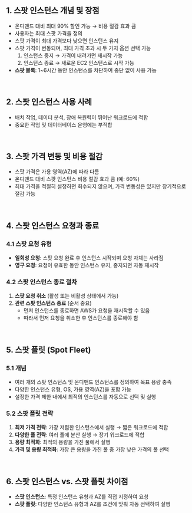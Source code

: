 ## 1. 스팟 인스턴스 개념 및 장점
- 온디맨드 대비 최대 90% 할인 가능 → 비용 절감 효과 큼
- 사용자는 최대 스팟 가격을 정의
- 스팟 가격이 최대 가격보다 낮으면 인스턴스 유지
- 스팟 가격이 변동되며, 최대 가격 초과 시 두 가지 옵션 선택 가능
  1. 인스턴스 중지 → 가격이 내려가면 재시작 가능
  2. 인스턴스 종료 → 새로운 EC2 인스턴스로 시작 가능
- **스팟 블록**: 1~6시간 동안 인스턴스를 차단하여 중단 없이 사용 가능

<br>

## 2. 스팟 인스턴스 사용 사례
- 배치 작업, 데이터 분석, 장애 복원력이 뛰어난 워크로드에 적합
- 중요한 작업 및 데이터베이스 운영에는 부적합

<br>

## 3. 스팟 가격 변동 및 비용 절감
- 스팟 가격은 가용 영역(AZ)에 따라 다름
- 온디맨드 대비 스팟 인스턴스 비용 절감 효과 큼 (예: 60%)
- 최대 가격을 적절히 설정하면 회수되지 않으며, 가격 변동성은 있지만 장기적으로 절감 가능

<br>

## 4. 스팟 인스턴스 요청과 종료
### 4.1 스팟 요청 유형
- **일회성 요청**: 스팟 요청 완료 후 인스턴스 시작되며 요청 자체는 사라짐
- **영구 요청**: 요청이 유효한 동안 인스턴스 유지, 중지되면 자동 재시작

### 4.2 스팟 인스턴스 종료 절차
1. **스팟 요청 취소** (활성 또는 비활성 상태에서 가능)
2. **관련 스팟 인스턴스 종료** (순서 중요)
   - 먼저 인스턴스를 종료하면 AWS가 요청을 재시작할 수 있음
   - 따라서 먼저 요청을 취소한 후 인스턴스를 종료해야 함

<br>

## 5. 스팟 플릿 (Spot Fleet)
### 5.1 개념
- 여러 개의 스팟 인스턴스 및 온디맨드 인스턴스를 정의하여 목표 용량 충족
- 다양한 인스턴스 유형, OS, 가용 영역(AZ)을 포함 가능
- 설정한 가격 제한 내에서 최적의 인스턴스를 자동으로 선택 및 실행

### 5.2 스팟 플릿 전략
1. **최저 가격 전략**: 가장 저렴한 인스턴스에서 실행 → 짧은 워크로드에 적합
2. **다양한 풀 전략**: 여러 풀에 분산 실행 → 장기 워크로드에 적합
3. **용량 최적화**: 최적의 용량을 가진 풀에서 실행
4. **가격 및 용량 최적화**: 가장 큰 용량을 가진 풀 중 가장 낮은 가격의 풀 선택

<br>

## 6. 스팟 인스턴스 vs. 스팟 플릿 차이점
- **스팟 인스턴스**: 특정 인스턴스 유형과 AZ를 직접 지정하여 요청
- **스팟 플릿**: 다양한 인스턴스 유형과 AZ를 조건에 맞춰 자동 선택하여 실행